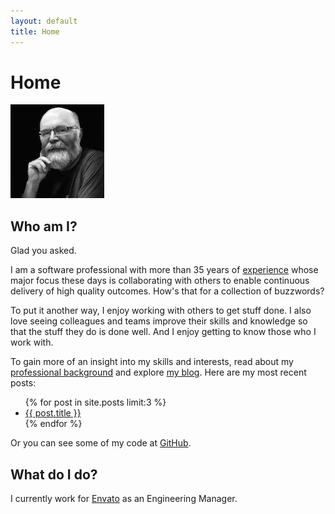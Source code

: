 ```yaml
---
layout: default
title: Home
---
```

# Home

<div class="flex items-center px-6 py-4">
    <img alt="photo" class="block mx-auto sm:mx-0 sm:flex-shrink-0 h-auto sm:h-24 rounded-full" src="/assets/images/keith.jpg">
</div>

## Who am I?

Glad you asked.

I am a software professional with more than 35 years of [experience](/about) whose major focus these days is collaborating with others to enable continuous delivery of high quality outcomes. How's that for a collection of buzzwords?

To put it another way, I enjoy working with others to get stuff done. I also love seeing colleagues and teams improve their skills and knowledge so that the stuff they do is done well. And I enjoy getting to know those who I work with.

To gain more of an insight into my skills and interests, read about my [professional background](/about) and explore [my blog](/blog). Here are my most recent posts:

<ul>
  {% for post in site.posts limit:3 %}
    <li>
      <a href="{{ post.url }}">{{ post.title }}</a>
    </li>
  {% endfor %}
</ul>

Or you can see some of my code at [GitHub](https://github.com/keithpitty).

## What do I do?

I currently work for [Envato](https://envato.com/) as an Engineering Manager.
